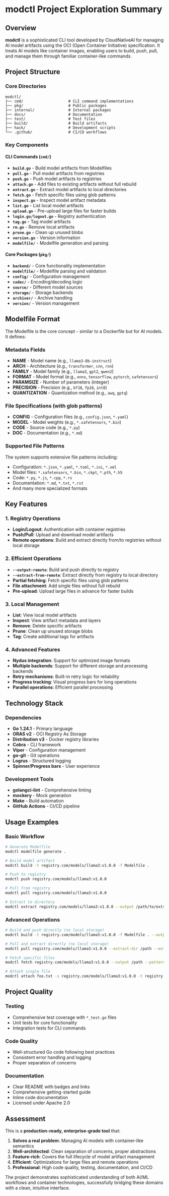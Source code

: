 # modctl Project Exploration Summary

## Overview

**modctl** is a sophisticated CLI tool developed by CloudNativeAI for managing AI model artifacts using the OCI (Open Container Initiative) specification. It treats AI models like container images, enabling users to build, push, pull, and manage them through familiar container-like commands.

## Project Structure

### Core Directories

```
modctl/
├── cmd/                    # CLI command implementations
├── pkg/                    # Public packages
├── internal/               # Internal packages  
├── docs/                   # Documentation
├── test/                   # Test files
├── build/                  # Build artifacts
├── hack/                   # Development scripts
└── .github/                # CI/CD workflows
```

### Key Components

#### CLI Commands (`cmd/`)
- **`build.go`** - Build model artifacts from Modelfiles
- **`pull.go`** - Pull model artifacts from registries
- **`push.go`** - Push model artifacts to registries  
- **`attach.go`** - Add files to existing artifacts without full rebuild
- **`extract.go`** - Extract model artifacts to local directories
- **`fetch.go`** - Fetch specific files using glob patterns
- **`inspect.go`** - Inspect model artifact metadata
- **`list.go`** - List local model artifacts
- **`upload.go`** - Pre-upload large files for faster builds
- **`login.go/logout.go`** - Registry authentication
- **`tag.go`** - Tag model artifacts
- **`rm.go`** - Remove local artifacts
- **`prune.go`** - Clean up unused blobs
- **`version.go`** - Version information
- **`modelfile/`** - Modelfile generation and parsing

#### Core Packages (`pkg/`)
- **`backend/`** - Core functionality implementation
- **`modelfile/`** - Modelfile parsing and validation
- **`config/`** - Configuration management
- **`codec/`** - Encoding/decoding logic
- **`source/`** - Different model sources
- **`storage/`** - Storage backends
- **`archiver/`** - Archive handling
- **`version/`** - Version management

## Modelfile Format

The Modelfile is the core concept - similar to a Dockerfile but for AI models. It defines:

### Metadata Fields
- **NAME** - Model name (e.g., `llama3-8b-instruct`)
- **ARCH** - Architecture (e.g., `transformer`, `cnn`, `rnn`)
- **FAMILY** - Model family (e.g., `llama3`, `gpt2`, `qwen2`)
- **FORMAT** - Model format (e.g., `onnx`, `tensorflow`, `pytorch`, `safetensors`)
- **PARAMSIZE** - Number of parameters (integer)
- **PRECISION** - Precision (e.g., `bf16`, `fp16`, `int8`)
- **QUANTIZATION** - Quantization method (e.g., `awq`, `gptq`)

### File Specifications (with glob patterns)
- **CONFIG** - Configuration files (e.g., `config.json`, `*.yaml`)
- **MODEL** - Model weights (e.g., `*.safetensors`, `*.bin`)
- **CODE** - Source code (e.g., `*.py`)
- **DOC** - Documentation (e.g., `*.md`)

### Supported File Patterns
The system supports extensive file patterns including:
- Configuration: `*.json`, `*.yaml`, `*.toml`, `*.ini`, `*.xml`
- Model files: `*.safetensors`, `*.bin`, `*.ckpt`, `*.pth`, `*.h5`
- Code: `*.py`, `*.js`, `*.cpp`, `*.rs`
- Documentation: `*.md`, `*.txt`, `*.rst`
- And many more specialized formats

## Key Features

### 1. Registry Operations
- **Login/Logout**: Authentication with container registries
- **Push/Pull**: Upload and download model artifacts
- **Remote operations**: Build and extract directly from/to registries without local storage

### 2. Efficient Operations
- **`--output-remote`**: Build and push directly to registry
- **`--extract-from-remote`**: Extract directly from registry to local directory
- **Partial fetching**: Fetch specific files using glob patterns
- **File attachment**: Add single files without full rebuild
- **Pre-upload**: Upload large files in advance for faster builds

### 3. Local Management
- **List**: View local model artifacts
- **Inspect**: View artifact metadata and layers
- **Remove**: Delete specific artifacts
- **Prune**: Clean up unused storage blobs
- **Tag**: Create additional tags for artifacts

### 4. Advanced Features
- **Nydus integration**: Support for optimized image formats
- **Multiple backends**: Support for different storage and processing backends
- **Retry mechanisms**: Built-in retry logic for reliability
- **Progress tracking**: Visual progress bars for long operations
- **Parallel operations**: Efficient parallel processing

## Technology Stack

### Dependencies
- **Go 1.24.1** - Primary language
- **ORAS v2** - OCI Registry As Storage
- **Distribution v3** - Docker registry libraries
- **Cobra** - CLI framework
- **Viper** - Configuration management
- **go-git** - Git operations
- **Logrus** - Structured logging
- **Spinner/Progress bars** - User experience

### Development Tools
- **golangci-lint** - Comprehensive linting
- **mockery** - Mock generation
- **Make** - Build automation
- **GitHub Actions** - CI/CD pipeline

## Usage Examples

### Basic Workflow
```bash
# Generate Modelfile
modctl modelfile generate .

# Build model artifact
modctl build -t registry.com/models/llama3:v1.0.0 -f Modelfile .

# Push to registry
modctl push registry.com/models/llama3:v1.0.0

# Pull from registry
modctl pull registry.com/models/llama3:v1.0.0

# Extract to directory
modctl extract registry.com/models/llama3:v1.0.0 --output /path/to/extract
```

### Advanced Operations
```bash
# Build and push directly (no local storage)
modctl build -t registry.com/models/llama3:v1.0.0 -f Modelfile . --output-remote

# Pull and extract directly (no local storage)
modctl pull registry.com/models/llama3:v1.0.0 --extract-dir /path --extract-from-remote

# Fetch specific files
modctl fetch registry.com/models/llama3:v1.0.0 --output /path --patterns '*.json'

# Attach single file
modctl attach foo.txt -s registry.com/models/llama3:v1.0.0 -t registry.com/models/llama3:v1.0.1
```

## Project Quality

### Testing
- Comprehensive test coverage with `*_test.go` files
- Unit tests for core functionality
- Integration tests for CLI commands

### Code Quality
- Well-structured Go code following best practices
- Consistent error handling and logging
- Proper separation of concerns

### Documentation
- Clear README with badges and links
- Comprehensive getting-started guide
- Inline code documentation
- Licensed under Apache 2.0

## Assessment

This is a **production-ready, enterprise-grade tool** that:

1. **Solves a real problem**: Managing AI models with container-like semantics
2. **Well-architected**: Clean separation of concerns, proper abstractions
3. **Feature-rich**: Covers the full lifecycle of model artifact management
4. **Efficient**: Optimizations for large files and remote operations
5. **Professional**: High code quality, testing, documentation, and CI/CD

The project demonstrates sophisticated understanding of both AI/ML workflows and container technologies, successfully bridging these domains with a clean, intuitive interface.